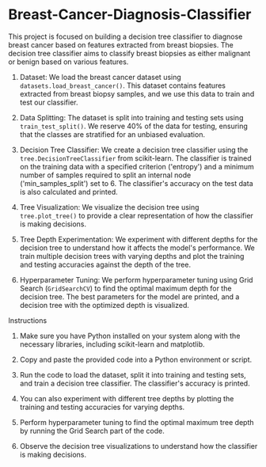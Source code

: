 # Breast-Cancer-Diagnosis-Classifier
 This project is focused on building a decision tree classifier to diagnose breast cancer based on features extracted from breast biopsies. The decision tree classifier aims to classify breast biopsies as either malignant  or benign based on various features.

1. Dataset: We load the breast cancer dataset using `datasets.load_breast_cancer()`. This dataset contains features extracted from breast biopsy samples, and we use this data to train and test our classifier.

2. Data Splitting: The dataset is split into training and testing sets using `train_test_split()`. We reserve 40% of the data for testing, ensuring that the classes are stratified for an unbiased evaluation.

3. Decision Tree Classifier: We create a decision tree classifier using the `tree.DecisionTreeClassifier` from scikit-learn. The classifier is trained on the training data with a specified criterion ('entropy') and a minimum number of samples required to split an internal node ('min_samples_split') set to 6. The classifier's accuracy on the test data is also calculated and printed.

4. Tree Visualization: We visualize the decision tree using `tree.plot_tree()` to provide a clear representation of how the classifier is making decisions.

5. Tree Depth Experimentation: We experiment with different depths for the decision tree to understand how it affects the model's performance. We train multiple decision trees with varying depths and plot the training and testing accuracies against the depth of the tree.

6. Hyperparameter Tuning: We perform hyperparameter tuning using Grid Search (`GridSearchCV`) to find the optimal maximum depth for the decision tree. The best parameters for the model are printed, and a decision tree with the optimized depth is visualized.

Instructions

1. Make sure you have Python installed on your system along with the necessary libraries, including scikit-learn and matplotlib.

2. Copy and paste the provided code into a Python environment or script.

3. Run the code to load the dataset, split it into training and testing sets, and train a decision tree classifier. The classifier's accuracy is printed.

4. You can also experiment with different tree depths by plotting the training and testing accuracies for varying depths.

5. Perform hyperparameter tuning to find the optimal maximum tree depth by running the Grid Search part of the code.

6. Observe the decision tree visualizations to understand how the classifier is making decisions.

